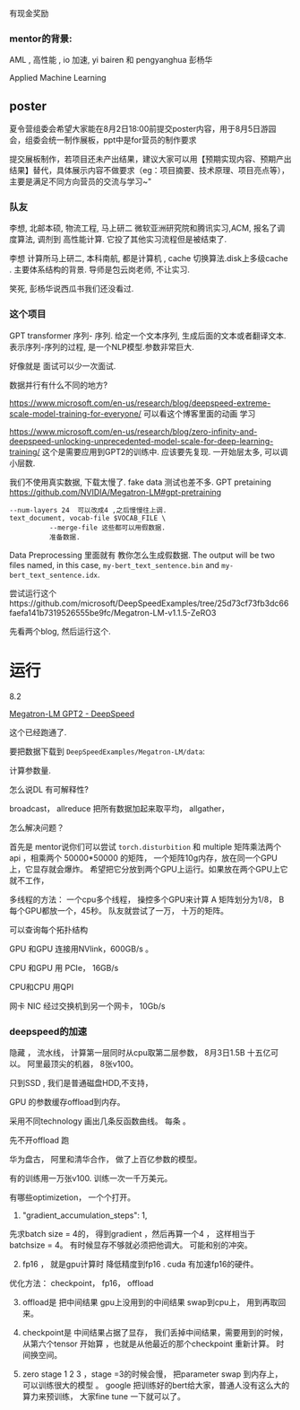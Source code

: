 

有现金奖励

### mentor的背景:

AML ,  高性能 , io 加速,  yi bairen 和 pengyanghua 彭杨华

Applied Machine Learning

## poster

夏令营组委会希望大家能在8月2日18:00前提交poster内容，用于8月5日游园会，组委会统一制作展板，ppt中是for营员的制作要求

提交展板制作，若项目还未产出结果，建议大家可以用【预期实现内容、预期产出结果】替代，具体展示内容不做要求（eg：项目摘要、技术原理、项目亮点等），主要是满足不同方向营员的交流与学习~"

### 队友

李想,  北邮本硕,  物流工程,  马上研二 微软亚洲研究院和腾讯实习,ACM,  报名了调度算法,  调剂到 高性能计算.  它投了其他实习流程但是被结束了. 

李想  计算所马上研二,  本科南航, 都是计算机 ,  cache 切换算法.disk上多级cache . 主要体系结构的背景.    导师是包云岗老师, 不让实习. 

笑死, 彭杨华说西瓜书我们还没看过.

### 这个项目

GPT   transformer  序列- 序列. 给定一个文本序列, 生成后面的文本或者翻译文本.   表示序列-序列的过程,  是一个NLP模型.参数非常巨大. 

好像就是 面试可以少一次面试.  

数据并行有什么不同的地方? 

https://www.microsoft.com/en-us/research/blog/deepspeed-extreme-scale-model-training-for-everyone/ 可以看这个博客里面的动画 学习

https://www.microsoft.com/en-us/research/blog/zero-infinity-and-deepspeed-unlocking-unprecedented-model-scale-for-deep-learning-training/ 这个是需要应用到GPT2的训练中.  应该要先复现. 一开始层太多, 可以调小层数.  

我们不使用真实数据, 下载太慢了.  fake data 测试也差不多.  GPT pretaining https://github.com/NVIDIA/Megatron-LM#gpt-pretraining

``` 
--num-layers 24  可以改成4 ,之后慢慢往上调.
text_document, vocab-file $VOCAB_FILE \
          --merge-file 这些都可以用假数据. 
          准备数据. 
```

Data Preprocessing 里面就有 教你怎么生成假数据. The output will be two files named, in this case, `my-bert_text_sentence.bin` and `my-bert_text_sentence.idx`. 

尝试运行这个https://github.com/microsoft/DeepSpeedExamples/tree/25d73cf73fb3dc66faefa141b7319526555be9fc/Megatron-LM-v1.1.5-ZeRO3

先看两个blog, 然后运行这个. 

运行
=======
8.2

[Megatron-LM GPT2 - DeepSpeed](https://www.deepspeed.ai/tutorials/megatron/) 

这个已经跑通了. 

要把数据下载到 `DeepSpeedExamples/Megatron-LM/data`:

计算参数量. 

怎么说DL 有可解释性?

 broadcast，  allreduce 把所有数据加起来取平均， allgather， 

怎么解决问题？ 

首先是 mentor说你们可以尝试 `torch.disturbition` 和 multiple 矩阵乘法两个api  ，相乘两个 50000*50000 的矩阵， 一个矩阵10g内存，放在同一个GPU上，它显存就会爆炸。  希望把它分放到两个GPU上运行。如果放在两个GPU上它就不工作，

 多线程的方法：   一个cpu多个线程，    操控多个GPU来计算 A 矩阵划分为1/8， B 每个GPU都放一个，45秒。 队友就尝试了一万， 十万的矩阵。



可以查询每个拓扑结构

GPU 和GPU 连接用NVlink，600GB/s 。   

CPU 和GPU  用 PCIe， 16GB/s 

CPU和CPU 用QPI

网卡 NIC 经过交换机到另一个网卡，  10Gb/s







### deepspeed的加速

隐藏 ， 流水线， 计算第一层同时从cpu取第二层参数， 8月3日1.5B 十五亿可以。 阿里最顶尖的机器， 8张v100。

只到SSD , 我们是普通磁盘HDD,不支持， 

GPU 的参数缓存offload到内存。  

采用不同technology 画出几条反函数曲线。  每条 。 

先不开offload 跑

华为盘古， 阿里和清华合作， 做了上百亿参数的模型。 

有的训练用一万张v100.  训练一次一千万美元。 

有哪些optimizetion， 一个个打开。

1. "gradient_accumulation_steps": 1, 

先求batch size = 4的， 得到gradient ，然后再算一个4 ， 这样相当于 batchsize  = 4。     有时候显存不够就必须把他调大。 可能和别的冲突。

2. fp16  ， 就是gpu计算时 降低精度到fp16 .  cuda 有加速fp16的硬件。 

优化方法： checkpoint， fp16，  offload

3. offload是 把中间结果 gpu上没用到的中间结果 swap到cpu上， 用到再取回来。

4. checkpoint是 中间结果占据了显存， 我们丢掉中间结果，需要用到的时候， 从第六个tensor 开始算 ，也就是从他最近的那个checkpoint 重新计算。  时间换空间。 
5. zero stage 1 2 3     ，stage =3的时候会慢， 把parameter swap 到内存上， 可以训练很大的模型 。   google 把训练好的bert给大家，普通人没有这么大的算力来预训练， 大家fine tune 一下就可以了。

